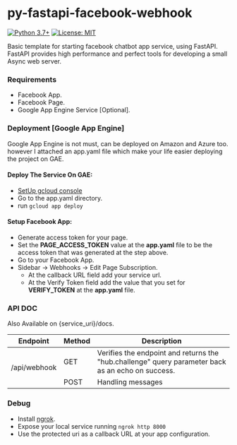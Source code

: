 # py-fastapi-facebook-webhook
[![Python 3.7+](https://img.shields.io/badge/python-3.7+-blue.svg)](https://www.python.org/downloads/)
[![License: MIT](https://img.shields.io/badge/License-MIT-yellow.svg)](https://opensource.org/licenses/MIT)

Basic template for starting facebook chatbot app service, using FastAPI.
FastAPI provides high performance and perfect tools for developing a small Async 
web server.


### Requirements
* Facebook App.
* Facebook Page.
* Google App Engine Service [Optional].

### Deployment [Google App Engine]
Google App Engine is not must, can be deployed on Amazon and Azure too. however
I attached an app.yaml file which make your life easier deploying the project 
on GAE.

#### Deploy The Service On GAE:
* [SetUp gcloud console](https://cloud.google.com/functions/docs/quickstart)
* Go to the app.yaml directory.
* run `gcloud app deploy`
#### Setup Facebook App:  
* Generate access token for your page.
* Set the **PAGE_ACCESS_TOKEN** value at the **app.yaml** file to be the access
token that was generated at the step above.
* Go to your Facebook App.
* Sidebar -> Webhooks -> Edit Page Subscription.
    * At the callback URL field add your service url.  
    * At the Verify Token field add the value that you set for **VERIFY_TOKEN** 
    at the **app.yaml** file.


### API DOC 
Also Available on {service_uri}/docs. 
<table>
    <thead>
        <tr>
            <th>Endpoint</th>
            <th>Method</th>
            <th>Description</th>
        </tr>
    </thead>
    <tbody>
        <tr>
            <td rowspan=4>/api/webhook</td>
            <td>GET</td>
            <td>Verifies the endpoint and returns the "hub.challenge" query parameter back as an echo on success.</td>
        </tr>
        <tr>
            <td rowspan=2>POST</td>
            <td>Handling messages</td>
        </tr>
    </tbody>
</table>


### Debug
* Install [ngrok](https://ngrok.com/).
* Expose your local service running `ngrok http 8000`
* Use the protected uri as a callback URL at your app configuration.
